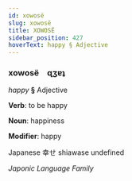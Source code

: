 ```yaml
---
id: xowosë
slug: xowosë
title: XOWOSË
sidebar_position: 427
hoverText: happy § Adjective
---
```


### xowosë&emsp;<span kind="abugida">ɋʒɐʇ</span>

*happy* **§** Adjective

**Verb**: to be happy

**Noun**: happiness

**Modifier**: happy

Japanese 幸せ shiawase undefined

*Japonic Language Family*